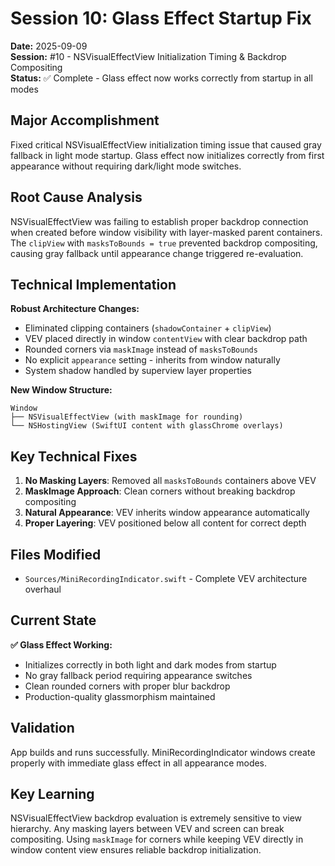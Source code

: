 # Session 10: Glass Effect Startup Fix

**Date:** 2025-09-09  
**Session:** #10 - NSVisualEffectView Initialization Timing & Backdrop Compositing  
**Status:** ✅ Complete - Glass effect now works correctly from startup in all modes

## Major Accomplishment

Fixed critical NSVisualEffectView initialization timing issue that caused gray fallback in light mode startup. Glass effect now initializes correctly from first appearance without requiring dark/light mode switches.

## Root Cause Analysis

NSVisualEffectView was failing to establish proper backdrop connection when created before window visibility with layer-masked parent containers. The `clipView` with `masksToBounds = true` prevented backdrop compositing, causing gray fallback until appearance change triggered re-evaluation.

## Technical Implementation

**Robust Architecture Changes:**
- Eliminated clipping containers (`shadowContainer` + `clipView`)
- VEV placed directly in window `contentView` with clear backdrop path
- Rounded corners via `maskImage` instead of `masksToBounds` 
- No explicit `appearance` setting - inherits from window naturally
- System shadow handled by superview layer properties

**New Window Structure:**
```
Window
├── NSVisualEffectView (with maskImage for rounding)
└── NSHostingView (SwiftUI content with glassChrome overlays)
```

## Key Technical Fixes

1. **No Masking Layers**: Removed all `masksToBounds` containers above VEV
2. **MaskImage Approach**: Clean corners without breaking backdrop compositing
3. **Natural Appearance**: VEV inherits window appearance automatically
4. **Proper Layering**: VEV positioned below all content for correct depth

## Files Modified

- `Sources/MiniRecordingIndicator.swift` - Complete VEV architecture overhaul

## Current State

**✅ Glass Effect Working:**
- Initializes correctly in both light and dark modes from startup
- No gray fallback period requiring appearance switches
- Clean rounded corners with proper blur backdrop
- Production-quality glassmorphism maintained

## Validation

App builds and runs successfully. MiniRecordingIndicator windows create properly with immediate glass effect in all appearance modes.

## Key Learning

NSVisualEffectView backdrop evaluation is extremely sensitive to view hierarchy. Any masking layers between VEV and screen can break compositing. Using `maskImage` for corners while keeping VEV directly in window content view ensures reliable backdrop initialization.